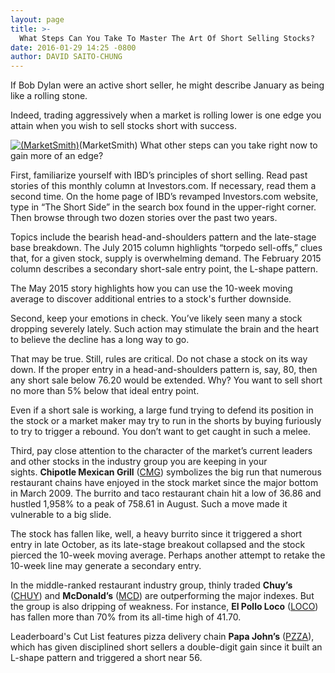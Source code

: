 ```yaml
---
layout: page
title: >-
  What Steps Can You Take To Master The Art Of Short Selling Stocks?
date: 2016-01-29 14:25 -0800
author: DAVID SAITO-CHUNG
---
```





If Bob Dylan were an active short seller, he might describe January as being like a rolling stone.


Indeed, trading aggressively when a market is rolling lower is one edge you attain when you wish to sell stocks short with success.


[![(MarketSmith)](https://www.investors.com/wp-content/uploads/2016/01/SHRTSIDEch-CMG-020116.jpg)](https://www.investors.com/wp-content/uploads/2016/01/SHRTSIDEch-CMG-020116.jpg)(MarketSmith)
What other steps can you take right now to gain more of an edge?


First, familiarize yourself with IBD’s principles of short selling. Read past stories of this monthly column at Investors.com. If necessary, read them a second time. On the home page of IBD’s revamped Investors.com website, type in “The Short Side” in the search box found in the upper-right corner. Then browse through two dozen stories over the past two years.


Topics include the bearish head-and-shoulders pattern and the late-stage base breakdown. The July 2015 column highlights “torpedo sell-offs,” clues that, for a given stock, supply is overwhelming demand. The February 2015 column describes a secondary short-sale entry point, the L-shape pattern.


The May 2015 story highlights how you can use the 10-week moving average to discover additional entries to a stock's further downside.


Second, keep your emotions in check. You’ve likely seen many a stock dropping severely lately. Such action may stimulate the brain and the heart to believe the decline has a long way to go.


That may be true. Still, rules are critical. Do not chase a stock on its way down. If the proper entry in a head-and-shoulders pattern is, say, 80, then any short sale below 76.20 would be extended. Why? You want to sell short no more than 5% below that ideal entry point.


Even if a short sale is working, a large fund trying to defend its position in the stock or a market maker may try to run in the shorts by buying furiously to try to trigger a rebound. You don’t want to get caught in such a melee.


Third, pay close attention to the character of the market’s current leaders and other stocks in the industry group you are keeping in your sights. **Chipotle Mexican Grill** ([CMG](https://research.investors.com/quote.aspx?symbol=CMG)) symbolizes the big run that numerous restaurant chains have enjoyed in the stock market since the major bottom in March 2009. The burrito and taco restaurant chain hit a low of 36.86 and hustled 1,958% to a peak of 758.61 in August. Such a move made it vulnerable to a big slide.


The stock has fallen like, well, a heavy burrito since it triggered a short entry in late October, as its late-stage breakout collapsed and the stock pierced the 10-week moving average. Perhaps another attempt to retake the 10-week line may generate a secondary entry.


In the middle-ranked restaurant industry group, thinly traded **Chuy’s** ([CHUY](https://research.investors.com/quote.aspx?symbol=CHUY)) and **McDonald’s** ([MCD](https://research.investors.com/quote.aspx?symbol=MCD)) are outperforming the major indexes. But the group is also dripping of weakness. For instance, **El Pollo Loco** ([LOCO](https://research.investors.com/quote.aspx?symbol=LOCO)) has fallen more than 70% from its all-time high of 41.70.


Leaderboard's Cut List features pizza delivery chain **Papa John’s** ([PZZA](https://research.investors.com/quote.aspx?symbol=PZZA)), which has given disciplined short sellers a double-digit gain since it built an L-shape pattern and triggered a short near 56.




